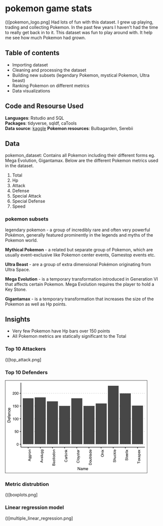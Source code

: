 # pokemon game stats
()[pokemon_logo.png]
Had lots of fun with this dataset. I grew up playing, trading and collecting Pokemon. In the past few years I haven't had the time to really get back in to it. This dataset was fun to play around with. It help me see how much Pokemon had grown. 

## Table of contents 
* Importing dataset
* Cleaning and processing the dataset
* Building new subsets (legendary Pokemon, mystical Pokemon, Ultra beast)
* Ranking Pokemon on different metrics 
* Data visualizations

## Code and Resourse Used 
**Languages**: Rstudio and SQL\
**Packages**: tidyverse, sqldf, caTools\
**Data source**: [kaggle](https://www.kaggle.com/shubhamchambhare/pokemons-and-there-stats)
**Pokemon resources**: Bulbagarden, Serebii  

## Data

pokemon_dataset: Contains all Pokemon including their different forms eg. Mega Evolution, Gigantamax. Below are the different Pokemon metrics used in the dataset.
1. Total
2. Hp
3. Attack
4. Defense
5. Special Attack
6. Special Defense
7. Speed

### pokemon subsets
legendary pokemon - a group of incredibly rare and often very powerful Pokémon, generally featured prominently in the legends and myths of the Pokemon world.

**Mythical Pokemon** - a related but separate group of Pokemon, which are usually event-exclusive like Pokemon center events, Gamestop events etc.

**Ultra Beast** - are a group of extra dimensional Pokémon originating from Ultra Space. 

**Mega Evolution** -  is a temporary transformation introduced in Generation VI that affects certain Pokemon. Mega Evolution requires the player to hold a Key Stone.  

**Gigantamax** - is a temporary transformation that increases the size of the Pokemon as well as Hp points.

## Insights
* Very few Pokemon have Hp bars over 150 points 
* All Pokemon metrics are statically significant to the Total 

### Top 10 Attackers
()[top_attack.png]

### Top 10 Defenders
![](top_def.png)

### Metric distrubtion 
()[boxplots.png]

### Linear regression model 
()[multiple_linear_regression.png]
